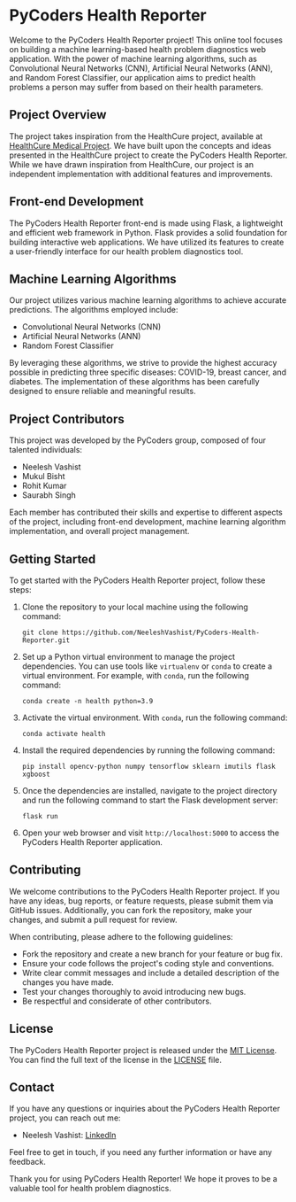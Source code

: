# PyCoders Health Reporter

Welcome to the PyCoders Health Reporter project! This online tool focuses on building a machine learning-based health problem diagnostics web application. With the power of machine learning algorithms, such as Convolutional Neural Networks (CNN), Artificial Neural Networks (ANN), and Random Forest Classifier, our application aims to predict health problems a person may suffer from based on their health parameters.

## Project Overview

The project takes inspiration from the HealthCure project, available at [HealthCure Medical Project](https://machinelearningprojects.net/healthcure-medical-project/). We have built upon the concepts and ideas presented in the HealthCure project to create the PyCoders Health Reporter. While we have drawn inspiration from HealthCure, our project is an independent implementation with additional features and improvements.

## Front-end Development

The PyCoders Health Reporter front-end is made using Flask, a lightweight and efficient web framework in Python. Flask provides a solid foundation for building interactive web applications. We have utilized its features to create a user-friendly interface for our health problem diagnostics tool.

## Machine Learning Algorithms

Our project utilizes various machine learning algorithms to achieve accurate predictions. The algorithms employed include:

- Convolutional Neural Networks (CNN)
- Artificial Neural Networks (ANN)
- Random Forest Classifier

By leveraging these algorithms, we strive to provide the highest accuracy possible in predicting three specific diseases: COVID-19, breast cancer, and diabetes. The implementation of these algorithms has been carefully designed to ensure reliable and meaningful results.

## Project Contributors

This project was developed by the PyCoders group, composed of four talented individuals:

- Neelesh Vashist
- Mukul Bisht
- Rohit Kumar
- Saurabh Singh

Each member has contributed their skills and expertise to different aspects of the project, including front-end development, machine learning algorithm implementation, and overall project management.

## Getting Started

To get started with the PyCoders Health Reporter project, follow these steps:

1. Clone the repository to your local machine using the following command:
   ```
   git clone https://github.com/NeeleshVashist/PyCoders-Health-Reporter.git
   ```

2. Set up a Python virtual environment to manage the project dependencies. You can use tools like `virtualenv` or `conda` to create a virtual environment. For example, with `conda`, run the following command:
   ```
   conda create -n health python=3.9
   ```

3. Activate the virtual environment. With `conda`, run the following command:
   ```
   conda activate health
   ```

4. Install the required dependencies by running the following command:
   ```
   pip install opencv-python numpy tensorflow sklearn imutils flask xgboost
   ```

5. Once the dependencies are installed, navigate to the project directory and run the following command to start the Flask development server:
   ```
   flask run
   ```

6. Open your web browser and visit `http://localhost:5000` to access the PyCoders Health Reporter application.

## Contributing

We welcome contributions to the PyCoders Health Reporter project. If you have any ideas, bug reports, or feature requests, please submit them via GitHub issues. Additionally, you can fork the repository, make your changes, and submit a pull request for review.

When contributing, please adhere to the following guidelines:

- Fork the repository and create a new branch for your feature or bug fix.
- Ensure your code follows the project's coding style and conventions.
- Write clear commit messages and include a detailed description of the changes you have made.
- Test your changes thoroughly to avoid introducing new bugs.
- Be respectful and considerate of other contributors.

## License

The PyCoders Health Reporter project is released under the [MIT License](https://opensource.org/licenses/MIT). You can find the full text of the license in the [LICENSE](LICENSE) file.

## Contact

If you have any questions or inquiries about the PyCoders Health Reporter project, you can reach out me:

- Neelesh Vashist: [LinkedIn](https://www.linkedin.com/in/neeleshvashist/)

Feel free to get in touch, if you need any further information or have any feedback.

Thank you for using PyCoders Health Reporter! We hope it proves to be a valuable tool for health problem diagnostics.
